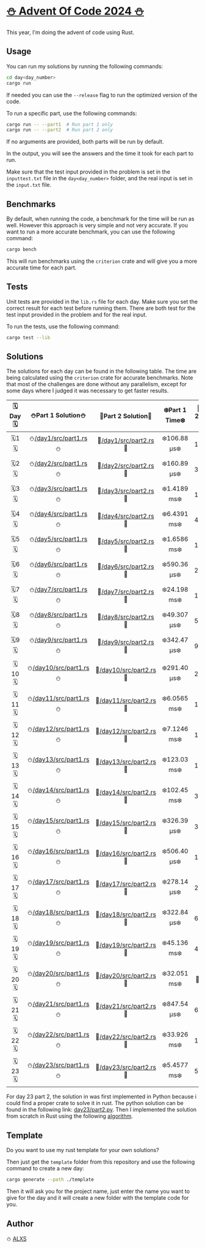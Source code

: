 # [⛄ Advent Of Code 2024 ⛄](https://adventofcode.com/2024)

This year, I'm doing the advent of code using Rust.

## Usage

You can run my solutions by running the following commands:

```sh
cd day<day_number>
cargo run
```

If needed you can use the `--release` flag to run the optimized version of the code.

To run a specific part, use the following commands:

```sh
cargo run -- --part1  # Run part 1 only
cargo run -- --part2  # Run part 2 only
```

If no arguments are provided, both parts will be run by default.

In the output, you will see the answers and the time it took for each part to run.

Make sure that the test input provided in the problem is set in the `inputtest.txt` file in the `day<day_number>` folder, and the real input is set in the `input.txt` file.

## Benchmarks

By default, when running the code, a benchmark for the time will be run as well. However this approach is very simple and not very accurate. If you want to run a more accurate benchmark, you can use the following command:

```sh
cargo bench
```

This will run benchmarks using the `criterion` crate and will give you a more accurate time for each part.

## Tests

Unit tests are provided in the `lib.rs` file for each day. Make sure you set the correct result for each test before running them.
There are both test for the test input provided in the problem and for the real input.

To run the tests, use the following command:

```sh
cargo test --lib
```

## Solutions

The solutions for each day can be found in the following table. The time are being calculated using the `criterion` crate for accurate benchmarks. Note that most of the challenges are done without any parallelism, except for some days where I judged it was necessary to get faster results.

| 🗓️Day🗓️ | ⛄Part 1 Solution⛄ | 🎁Part 2 Solution🎁 | ❄️Part 1 Time❄️ | 🎄Part 2 Time🎄 |
|:-------:|:------------------:|:------------------:|:--------------:|:--------------:|
| 🗓️1🗓️ | ⛄[/day1/src/part1.rs](/day1/src/part1.rs)⛄ | 🎁[/day1/src/part2.rs](/day1/src/part2.rs)🎁 | ❄️106.88 µs❄️ | 🎄122.75 µs🎄 |
| 🗓️2🗓️ | ⛄[/day2/src/part1.rs](/day2/src/part1.rs)⛄ | 🎁[/day2/src/part2.rs](/day2/src/part2.rs)🎁 | ❄️160.89 µs❄️ | 🎄368.50 µs🎄 |
| 🗓️3🗓️ | ⛄[/day3/src/part1.rs](/day3/src/part1.rs)⛄ | 🎁[/day3/src/part2.rs](/day3/src/part2.rs)🎁 | ❄️1.4189 ms❄️ | 🎄1.4674 ms🎄 |
| 🗓️4🗓️ | ⛄[/day4/src/part1.rs](/day4/src/part1.rs)⛄ | 🎁[/day4/src/part2.rs](/day4/src/part2.rs)🎁 | ❄️6.4391 ms❄️ | 🎄4.3089 ms🎄 |
| 🗓️5🗓️ | ⛄[/day5/src/part1.rs](/day5/src/part1.rs)⛄ | 🎁[/day5/src/part2.rs](/day5/src/part2.rs)🎁 | ❄️1.6586 ms❄️ | 🎄1.4714 ms🎄 |
| 🗓️6🗓️ | ⛄[/day6/src/part1.rs](/day6/src/part1.rs)⛄ | 🎁[/day6/src/part2.rs](/day6/src/part2.rs)🎁 | ❄️590.36 µs❄️ | 🎄262.13 ms🎄 |
| 🗓️7🗓️ | ⛄[/day7/src/part1.rs](/day7/src/part1.rs)⛄ | 🎁[/day7/src/part2.rs](/day7/src/part2.rs)🎁 | ❄️24.198 ms❄️ | 🎄101.33 ms🎄 |
| 🗓️8🗓️ | ⛄[/day8/src/part1.rs](/day8/src/part1.rs)⛄ | 🎁[/day8/src/part2.rs](/day8/src/part2.rs)🎁 | ❄️49.307 µs❄️ | 🎄56.206 µs🎄 |
| 🗓️9🗓️ | ⛄[/day9/src/part1.rs](/day9/src/part1.rs)⛄ | 🎁[/day9/src/part2.rs](/day9/src/part2.rs)🎁 | ❄️342.47 µs❄️ | 🎄95.048 ms🎄 |
| 🗓️10🗓️ | ⛄[/day10/src/part1.rs](/day10/src/part1.rs)⛄ | 🎁[/day10/src/part2.rs](/day10/src/part2.rs)🎁 | ❄️291.40 µs❄️ | 🎄258.84 µs🎄 |
| 🗓️11🗓️ | ⛄[/day11/src/part1.rs](/day11/src/part1.rs)⛄ | 🎁[/day11/src/part2.rs](/day11/src/part2.rs)🎁 | ❄️6.0565 ms❄️ | 🎄18.222 ms🎄 |
| 🗓️12🗓️ | ⛄[/day12/src/part1.rs](/day12/src/part1.rs)⛄ | 🎁[/day12/src/part2.rs](/day12/src/part2.rs)🎁 | ❄️7.1246 ms❄️ | 🎄11.863 ms🎄 |
| 🗓️13🗓️ | ⛄[/day13/src/part1.rs](/day13/src/part1.rs)⛄ | 🎁[/day13/src/part2.rs](/day13/src/part2.rs)🎁 | ❄️123.03 ms❄️ | 🎄113.48 ms🎄 |
| 🗓️14🗓️ | ⛄[/day14/src/part1.rs](/day14/src/part1.rs)⛄ | 🎁[/day14/src/part2.rs](/day14/src/part2.rs)🎁 | ❄️102.45 ms❄️ | 🎄366.34 ms🎄 |
| 🗓️15🗓️ | ⛄[/day15/src/part1.rs](/day15/src/part1.rs)⛄ | 🎁[/day15/src/part2.rs](/day15/src/part2.rs)🎁 | ❄️326.39 µs❄️ | 🎄374.91 µs🎄 |
| 🗓️16🗓️ | ⛄[/day16/src/part1.rs](/day16/src/part1.rs)⛄ | 🎁[/day16/src/part2.rs](/day16/src/part2.rs)🎁 | ❄️506.40 µs❄️ | 🎄1.7908 ms🎄 |
| 🗓️17🗓️ | ⛄[/day17/src/part1.rs](/day17/src/part1.rs)⛄ | 🎁[/day17/src/part2.rs](/day17/src/part2.rs)🎁 | ❄️278.14 µs❄️ | 🎄267.12 µs🎄 |
| 🗓️18🗓️ | ⛄[/day18/src/part1.rs](/day18/src/part1.rs)⛄ | 🎁[/day18/src/part2.rs](/day18/src/part2.rs)🎁 | ❄️322.84 µs❄️ | 🎄660.05 ms🎄 |
| 🗓️19🗓️ | ⛄[/day19/src/part1.rs](/day19/src/part1.rs)⛄ | 🎁[/day19/src/part2.rs](/day19/src/part2.rs)🎁 | ❄️45.136 ms❄️ | 🎄41.763 ms🎄 |
| 🗓️20🗓️ | ⛄[/day20/src/part1.rs](/day20/src/part1.rs)⛄ | 🎁[/day20/src/part2.rs](/day20/src/part2.rs)🎁 | ❄️32.051 ms❄️ | 🎄~2s🎄 |
| 🗓️21🗓️ | ⛄[/day21/src/part1.rs](/day21/src/part1.rs)⛄ | 🎁[/day21/src/part2.rs](/day21/src/part2.rs)🎁 | ❄️847.54 µs❄️ | 🎄630.58 µs🎄 |
| 🗓️22🗓️ | ⛄[/day22/src/part1.rs](/day22/src/part1.rs)⛄ | 🎁[/day22/src/part2.rs](/day22/src/part2.rs)🎁 | ❄️33.926 ms❄️ | 🎄1.7267 s🎄 |
| 🗓️23🗓️ | ⛄[/day23/src/part1.rs](/day23/src/part1.rs)⛄ | 🎁[/day23/src/part2.rs](/day23/src/part2.rs)🎁 | ❄️5.4577 ms❄️ | 🎄50.630 ms🎄 |

For day 23 part 2, the solution in was first implemented in Python because i could find a proper crate to solve it in rust. The python solution can be found in the following link: [day23/part2.py](day23/part2.py).
Then I implemented the solution from scratch in Rust using the following [algorithm](https://en.wikipedia.org/wiki/MaxCliqueDyn_algorithm).


## Template

Do you want to use my rust template for your own solutions? 

Then just get the `template` folder from this repository and use the following command to create a new day:

```sh
cargo generate --path ./template
```

Then it will ask you for the project name, just enter the name you want to give for the day and it will create a new folder with the template code for you.

## Author

⛄ [ALXS](https://github.com/ALXS-GitHub)
